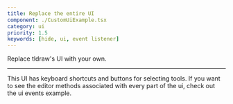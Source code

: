 ```yaml
---
title: Replace the entire UI
component: ./CustomUiExample.tsx
category: ui
priority: 1.5
keywords: [hide, ui, event listener]
---
```


Replace tldraw's UI with your own.

---

This UI has keyboard shortcuts and buttons for selecting tools. If you want to see the editor methods associated with every part of the ui, check out the ui events example.
